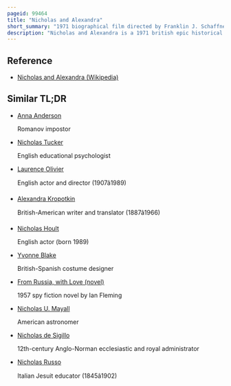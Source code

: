 ```yaml
---
pageid: 99464
title: "Nicholas and Alexandra"
short_summary: "1971 biographical film directed by Franklin J. Schaffner"
description: "Nicholas and Alexandra is a 1971 british epic historical Drama Film directed by Franklin J. Schaffner, from a Screenplay by James Goldman and Edward Bond based on Robert K. Massie's 1967 Book of the same Name. It tells the Story of the last Ruling russian Monarch Tsar Nicholas Ii of Russia and his Wife Tsarina Alexandra from 1904 until their Deaths in 1918. The ensemble Cast includes tom Baker as Grigori Rasputin Laurence Olivier as Sergei Witte brian Cox as Leon Trotsky ian Holm as vasily Yakovlev and vivian Pickles as Nadezhda Krupskay."
---
```


## Reference

- [Nicholas and Alexandra (Wikipedia)](https://en.wikipedia.org/?curid=99464)

## Similar TL;DR

- [Anna Anderson](/tldr/en/anna-anderson)

  Romanov impostor

- [Nicholas Tucker](/tldr/en/nicholas-tucker)

  English educational psychologist

- [Laurence Olivier](/tldr/en/laurence-olivier)

  English actor and director (1907â1989)

- [Alexandra Kropotkin](/tldr/en/alexandra-kropotkin)

  British-American writer and translator (1887â1966)

- [Nicholas Hoult](/tldr/en/nicholas-hoult)

  English actor (born 1989)

- [Yvonne Blake](/tldr/en/yvonne-blake)

  British-Spanish costume designer

- [From Russia, with Love (novel)](/tldr/en/from-russia-with-love-novel)

  1957 spy fiction novel by Ian Fleming

- [Nicholas U. Mayall](/tldr/en/nicholas-u-mayall)

  American astronomer

- [Nicholas de Sigillo](/tldr/en/nicholas-de-sigillo)

  12th-century Anglo-Norman ecclesiastic and royal administrator

- [Nicholas Russo](/tldr/en/nicholas-russo)

  Italian Jesuit educator (1845â1902)
